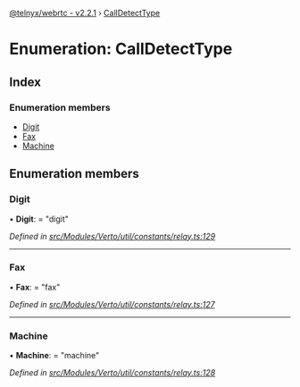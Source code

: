[@telnyx/webrtc - v2.2.1](../README.md) › [CallDetectType](calldetecttype.md)

# Enumeration: CallDetectType

## Index

### Enumeration members

* [Digit](calldetecttype.md#digit)
* [Fax](calldetecttype.md#fax)
* [Machine](calldetecttype.md#machine)

## Enumeration members

###  Digit

• **Digit**: = "digit"

*Defined in [src/Modules/Verto/util/constants/relay.ts:129](https://github.com/team-telnyx/webrtc/blob/1cfde20/packages/js/src/Modules/Verto/util/constants/relay.ts#L129)*

___

###  Fax

• **Fax**: = "fax"

*Defined in [src/Modules/Verto/util/constants/relay.ts:127](https://github.com/team-telnyx/webrtc/blob/1cfde20/packages/js/src/Modules/Verto/util/constants/relay.ts#L127)*

___

###  Machine

• **Machine**: = "machine"

*Defined in [src/Modules/Verto/util/constants/relay.ts:128](https://github.com/team-telnyx/webrtc/blob/1cfde20/packages/js/src/Modules/Verto/util/constants/relay.ts#L128)*
